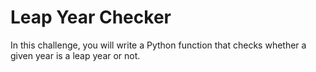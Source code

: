 # Leap Year Checker

In this challenge, you will write a Python function that checks whether a given year is a leap year or not.
